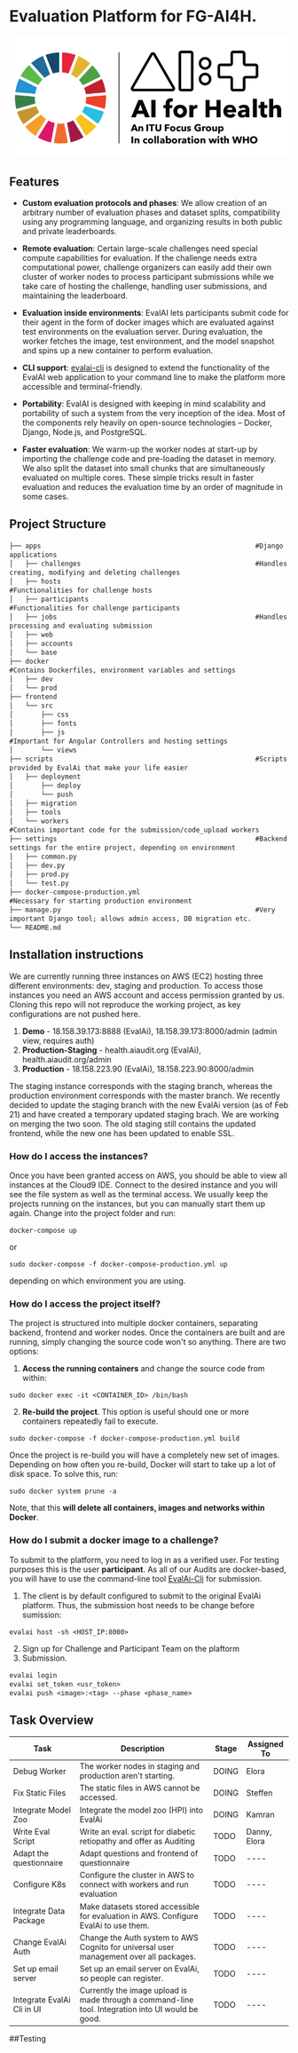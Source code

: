 # Evaluation Platform for FG-AI4H.
![AI4H Logo](Logo-FG-AI4H.png)
## Features

- **Custom evaluation protocols and phases**: We allow creation of an arbitrary number of evaluation phases and dataset splits, compatibility using any programming language, and organizing results in both public and private leaderboards.

- **Remote evaluation**: Certain large-scale challenges need special compute capabilities for evaluation. If the challenge needs extra computational power, challenge organizers can easily add their own cluster of worker nodes to process participant submissions while we take care of hosting the challenge, handling user submissions, and maintaining the leaderboard.

- **Evaluation inside environments**: EvalAI lets participants submit code for their agent in the form of docker images which are evaluated against test environments on the evaluation server. During evaluation, the worker fetches the image, test environment, and the model snapshot and spins up a new container to perform evaluation.

- **CLI support**: [evalai-cli](https://github.com/Cloud-CV/evalai-cli) is designed to extend the functionality of the EvalAI web application to your command line to make the platform more accessible and terminal-friendly.

- **Portability**: EvalAI is designed with keeping in mind scalability and portability of such a system from the very inception of the idea. Most of the components rely heavily on open-source technologies – Docker, Django, Node.js, and PostgreSQL.

- **Faster evaluation**: We warm-up the worker nodes at start-up by importing the challenge code and pre-loading the dataset in memory. We also split the dataset into small chunks that are simultaneously evaluated on multiple cores. These simple tricks result in faster evaluation and reduces the evaluation time by an order of magnitude in some cases.

## Project Structure
```
├── apps                                                      #Django applications   
│   ├── challenges                                            #Handles creating, modifying and deleting challenges
│   ├── hosts                                                 #Functionalities for challenge hosts
│   ├── participants                                          #Functionalities for challenge participants
│   ├── jobs                                                  #Handles processing and evaluating submission
│   ├── web
│   ├── accounts
│   └── base
├── docker                                                    #Contains Dockerfiles, environment variables and settings
│   ├── dev
│   └── prod
├── frontend                                                 
│   └── src
│       ├── css
│       ├── fonts
│       ├── js                                                #Important for Angular Controllers and hosting settings
│       └── views
├── scripts                                                   #Scripts provided by EvalAi that make your life easier
│   ├── deployment
│       ├── deploy
│       └── push
│   ├── migration
│   ├── tools
│   └── workers                                               #Contains important code for the submission/code_upload workers
├── settings                                                  #Backend settings for the entire project, depending on environment
│   ├── common.py
│   ├── dev.py
│   ├── prod.py
│   └── test.py
├── docker-compose-production.yml                             #Necessary for starting production environment
├── manage.py                                                 #Very important Django tool; allows admin access, DB migration etc.
└── README.md
```
## Installation instructions

We are currently running three instances on AWS (EC2) hosting three different environments: dev, staging and production. To access those instances you need an AWS account and access permission granted by us. Cloning this repo will not reproduce the working project, as key configurations are not pushed here. 

1. **Demo** - 18.158.39.173:8888 (EvalAi), 18.158.39.173:8000/admin (admin view, requires auth)
2. **Production-Staging** - health.aiaudit.org (EvalAi), health.aiaudit.org/admin
3. **Production** - 18.158.223.90 (EvalAi), 18.158.223.90:8000/admin

The staging instance corresponds with the staging branch, whereas the production environment corresponds with the master branch. We recently decided to update the staging branch with the new EvalAi version (as of Feb 21) and have created a temporary updated staging brach. We are working on merging the two soon. The old staging still contains the updated frontend, while the new one has been updated to enable SSL.

### How do I access the instances?

Once you have been granted access on AWS, you should be able to view all instances at the Cloud9 IDE. Connect to the desired instance and you will see the file system as well as the terminal access. We usually keep the projects running on the instances, but you can manually start them up again. Change into the project folder and run:

```
docker-compose up 
```
or
```
sudo docker-compose -f docker-compose-production.yml up

```
depending on which environment you are using.

### How do I access the project itself?

The project is structured into multiple docker containers, separating backend, frontend and worker nodes. Once the containers are built and are running, simply changing the source code won't so anything. There are two options:

1. **Access the running containers** and change the source code from within:
```
sudo docker exec -it <CONTAINER_ID> /bin/bash
```
2. **Re-build the project**. This option is useful should one or more containers repeatedly fail to execute. 
```
sudo docker-compose -f docker-compose-production.yml build
```
Once the project is re-build you will have a completely new set of images. Depending on how often you re-build, Docker will start to take up a lot of disk space. To solve this, run:
 ```
sudo docker system prune -a
```
Note, that this **will delete all containers, images and networks within Docker**. 

### How do I submit a docker image to a challenge?
To submit to the platform, you need to log in as a verified user. For testing purposes this is the user **participant**. 
As all of our Audits are docker-based, you will have to use the command-line tool [EvalAi-Cli](https://github.com/Cloud-CV/evalai-cli) for submission.
1. The client is by default configured to submit to the original EvalAi platform. Thus, the submission host needs to be change before sumission:
```
evalai host -sh <HOST_IP:8000>
```
2. Sign up for Challenge and Participant Team on the plaftorm
3. Submission.
```
evalai login
evalai set_token <usr_token>
evalai push <image>:<tag> --phase <phase_name> 
```

## Task Overview

Task | Description | Stage | Assigned To
--- | --- | --- | --- 
Debug Worker| The worker nodes in staging and production aren't starting. | DOING | Elora
Fix Static Files| The static files in AWS cannot be accessed. | DOING | Steffen
Integrate Model Zoo | Integrate the model zoo (HPI) into EvalAi | DOING | Kamran
Write Eval Script | Write an eval. script for diabetic retiopathy and offer as Auditing | TODO | Danny, Elora
Adapt the questionnaire | Adapt questions and frontend of questionnaire | TODO | ----
Configure K8s | Configure the cluster in AWS to connect with workers and run evaluation | TODO | ----
Integrate Data Package | Make datasets stored accessible for evaluation in AWS. Configure EvalAi to use them. | TODO | ----
Change EvalAi Auth | Change the Auth system to AWS Cognito for universal user management over all packages. | TODO | ----
Set up email server | Set up an email server on EvalAi, so people can register. | TODO | ----
Integrate EvalAi Cli in UI | Currently the image upload is made through a command-line tool. Integration into UI would be good. | TODO | ----

##Testing
